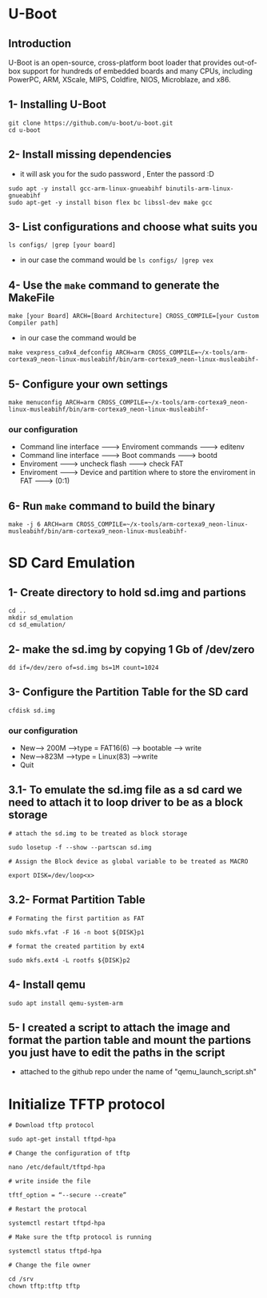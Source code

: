 # U-Boot
## Introduction
U-Boot is an open-source, cross-platform boot loader that provides out-of-box support for hundreds of embedded boards and many CPUs, including PowerPC, ARM, XScale, MIPS, Coldfire, NIOS, Microblaze, and x86.

## 1- Installing U-Boot
```
git clone https://github.com/u-boot/u-boot.git
cd u-boot
```
## 2- Install missing dependencies
* it will ask you for the sudo password , Enter the passord :D
```
sudo apt -y install gcc-arm-linux-gnueabihf binutils-arm-linux-gnueabihf
sudo apt-get -y install bison flex bc libssl-dev make gcc 
```

## 3- List configurations and choose what suits you
`ls configs/ |grep [your board]`
* in our case the command would be `ls configs/ |grep vex`

## 4- Use the `make` command to generate the MakeFile
`make [your Board] ARCH=[Board Architecture] CROSS_COMPILE=[your Custom Compiler path]`
* in our case the command would be
```
make vexpress_ca9x4_defconfig ARCH=arm CROSS_COMPILE=~/x-tools/arm-cortexa9_neon-linux-musleabihf/bin/arm-cortexa9_neon-linux-musleabihf-
```
## 5- Configure your own settings
```
make menuconfig ARCH=arm CROSS_COMPILE=~/x-tools/arm-cortexa9_neon-linux-musleabihf/bin/arm-cortexa9_neon-linux-musleabihf-
```
### our configuration 
* Command line interface ---> Enviroment commands ---> editenv
* Command line interface ---> Boot commands ---> bootd
* Enviroment ---> uncheck flash ---> check FAT
* Enviroment ---> Device and partition where to store the enviroment in FAT ---> (0:1)

## 6- Run `make` command to build the binary
```
make -j 6 ARCH=arm CROSS_COMPILE=~/x-tools/arm-cortexa9_neon-linux-musleabihf/bin/arm-cortexa9_neon-linux-musleabihf-
```

# SD Card Emulation 
## 1- Create directory to hold sd.img and partions
```
cd ..
mkdir sd_emulation
cd sd_emulation/
```
## 2- make the sd.img by copying 1 Gb of /dev/zero
`dd if=/dev/zero of=sd.img bs=1M count=1024`

## 3- Configure the Partition Table for the SD card
`cfdisk sd.img`
### our configuration
* New--> 200M -->type = FAT16(6)  --> bootable --> write
* New-->823M  -->type = Linux(83) -->write
* Quit
## 3.1- To emulate the sd.img file as a sd card we need to attach it to loop driver to be as a block storage
```
# attach the sd.img to be treated as block storage

sudo losetup -f --show --partscan sd.img

# Assign the Block device as global variable to be treated as MACRO

export DISK=/dev/loop<x>
```


## 3.2- Format Partition Table
```
# Formating the first partition as FAT

sudo mkfs.vfat -F 16 -n boot ${DISK}p1

# format the created partition by ext4

sudo mkfs.ext4 -L rootfs ${DISK}p2
```

## 4- Install qemu
`sudo apt install qemu-system-arm`

## 5- I created a script to attach the image and format the partion table and mount the partions you just have to edit the paths in the script
* attached to the github repo under the name of "qemu_launch_script.sh"

# Initialize TFTP protocol
```
# Download tftp protocol

sudo apt-get install tftpd-hpa

# Change the configuration of tftp

nano /etc/default/tftpd-hpa

# write inside the file

tftf_option = “--secure --create”

# Restart the protocal

systemctl restart tftpd-hpa

# Make sure the tftp protocol is running

systemctl status tftpd-hpa

# Change the file owner

cd /srv
chown tftp:tftp tftp 
```